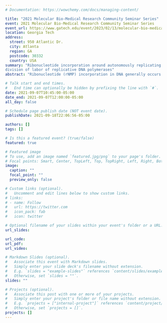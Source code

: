 ```yaml
---
# Documentation: https://wowchemy.com/docs/managing-content/

title: "2021 Molecular Bio-Medical Research Community Seminar Series"
event: 2021 Molecular Bio-Medical Research Community Seminar Series
event_url: https://www.gatech.edu/event/2023/02/13/molecular-bio-medical-research-community-seminar-series
location: Georgia Tech
address:
  street: 950 Atlantic Dr.
  city: Atlanta
  region: GA
  postcode: 30332
  country: USA
summary: "Ribonucleotide incorporation around autonomously replicating sequences reveals the
division of labor of replicative DNA polymerases"
abstract: "Ribonucleotide (rNMP) incorporation in DNA generally occurs in all kingdoms of life, results in DNA structural change and genome instability. Previous studies in yeast showed that the rNMP presence in DNA is strongly induced by misincorporation of replicative DNA polymerases α, δ, and ε, particularly with low-fidelity mutants of these Pols. rNMP presence in DNA is more evident in cells with defects in ribonuclease (RNase) H2, which normally initiates rNMP removal from genomic DNA. Using published rNMP incorporation datasets generated by ribose-seq, emRiboSeq, and RHII-HydEn-seq techniques, we performed a computational analysis of rNMP sites around yeast autonomously replicating sequences (ARSs), where DNA replication starts, and Pols α, δ, and ε synthesize the leading and lagging strands. We analyzed the rNMP incorporation strand biases in both wild-type and RNase H2-mutant libraries. The results show an overall preference of rNMP incorporation on the leading strand in wild-type Pol and Pol ε low-fidelity mutant libraries. But Pol α or Pol δ low-fidelity mutant libraries display a preference for rNMP incorporation on the lagging strand. All the rNMP preferences are reduced around late-firing and low-efficiency ARS’s in RNase H2-mutant libraries. Furthermore, at the beginning of DNA replication, the leading/lagging-strand ratio of rNMP incorporation increases in wild-type DNA Pol and Pol ε low-fidelity mutant libraries and decreases in Pol δ low-fidelity mutant libraries, which reflects the Pol δ- Pol ε handoff and validates replicative polymerase division of labor in the leading strand synthesis. Moreover, we found the different rNMP incorporation context preferences of different DNA polymerases. The DNA Pol δ prefers to incorporate rNMPs after dCMP while Pol ε prefers to incorporate rNMPs after dCMP. Those preferences are strengthened with low-fidelity mutants. Overall, we found the characteristics of rNMP incorporation around ARS’s, which are induced by different DNA polymerases, and validate the labor division of DNA polymerases."

# Talk start and end times.
#   End time can optionally be hidden by prefixing the line with `#`.
date: 2021-09-07T10:45:00-05:00
date_end: 2021-09-07T12:00:00-05:00
all_day: false

# Schedule page publish date (NOT event date).
publishDate: 2021-09-18T22:06:56-05:00

authors: []
tags: []

# Is this a featured event? (true/false)
featured: true

# Featured image
# To use, add an image named `featured.jpg/png` to your page's folder. 
# Focal points: Smart, Center, TopLeft, Top, TopRight, Left, Right, BottomLeft, Bottom, BottomRight.
image:
  caption: ""
  focal_point: ""
  preview_only: false

# Custom links (optional).
#   Uncomment and edit lines below to show custom links.
# links:
# - name: Follow
#   url: https://twitter.com
#   icon_pack: fab
#   icon: twitter

# Optional filename of your slides within your event's folder or a URL.
url_slides:

url_code:
url_pdf:
url_video:

# Markdown Slides (optional).
#   Associate this event with Markdown slides.
#   Simply enter your slide deck's filename without extension.
#   E.g. `slides = "example-slides"` references `content/slides/example-slides.md`.
#   Otherwise, set `slides = ""`.
slides: ""

# Projects (optional).
#   Associate this post with one or more of your projects.
#   Simply enter your project's folder or file name without extension.
#   E.g. `projects = ["internal-project"]` references `content/project/deep-learning/index.md`.
#   Otherwise, set `projects = []`.
projects: []
---
```

